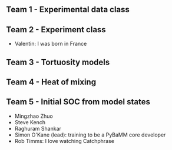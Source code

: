 ## Team 1 - Experimental data class

## Team 2 - Experiment class

- Valentin: I was born in France

## Team 3 - Tortuosity models

## Team 4 - Heat of mixing

## Team 5 - Initial SOC from model states

- Mingzhao Zhuo
- Steve Kench 
- Raghuram Shankar
- Simon O'Kane (lead): training to be a PyBaMM core developer
- Rob Timms: I love watching Catchphrase
